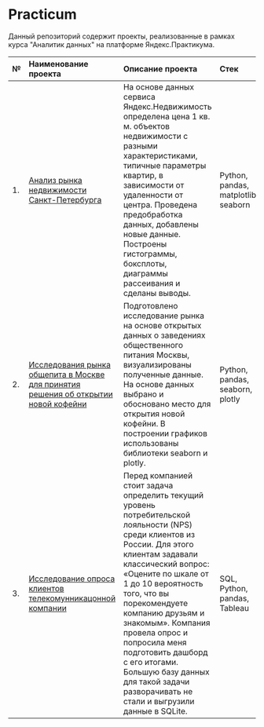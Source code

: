 # Practicum
Данный репозиторий содержит проекты, реализованные в рамках курса "Аналитик данных" на платформе Яндекс.Практикума.

| №  | Наименование проекта  | Описание проекта | Стек |
|:-- |:----------------------|:--------------|:-------------|
| 1. |[Анализ рынка недвижимости Санкт-Петербурга](https://github.com/DPetrukhina/Practicum/tree/main/real_estate)|На основе данных сервиса Яндекс.Недвижимость определена цена 1 кв. м. объектов недвижимости с разными характеристиками, типичные параметры квартир, в зависимости от удаленности от центра. Проведена предобработка данных, добавлены новые данные. Построены гистограммы, боксплоты, диаграммы рассеивания и сделаны выводы.|Python, pandas, matplotlib, seaborn|
| 2. |[Исследования рынка общепита в Москве для принятия решения об открытии новой кофейни](https://github.com/DPetrukhina/Practicum/tree/main/public_catering)|Подготовлено исследование рынка на основе открытых данных о заведениях общественного питания Москвы, визуализированы полученные данные. На основе данных выбрано и обосновано место для открытия новой кофейни. В построении графиков использованы библиотеки seaborn и plotly.|Python, pandas, seaborn, plotly|
| 3. |[Исследование опроса клиентов телекомунникацонной компании](https://github.com/DPetrukhina/Practicum/tree/main/telecommunications)|Перед компанией стоит задача определить текущий уровень потребительской лояльности (NPS) среди клиентов из России. Для этого клиентам задавали классический вопрос: «Оцените по шкале от 1 до 10 вероятность того, что вы порекомендуете компанию друзьям и знакомым». Компания провела опрос и попросила меня подготовить дашборд с его итогами. Большую базу данных для такой задачи разворачивать не стали и выгрузили данные в SQLite.|SQL, Python, pandas, Tableau|
